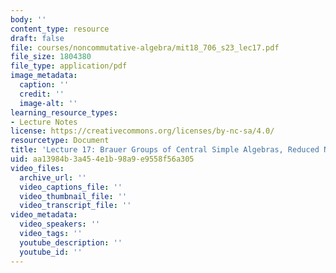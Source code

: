 ```yaml
---
body: ''
content_type: resource
draft: false
file: courses/noncommutative-algebra/mit18_706_s23_lec17.pdf
file_size: 1804380
file_type: application/pdf
image_metadata:
  caption: ''
  credit: ''
  image-alt: ''
learning_resource_types:
- Lecture Notes
license: https://creativecommons.org/licenses/by-nc-sa/4.0/
resourcetype: Document
title: 'Lecture 17: Brauer Groups of Central Simple Algebras, Reduced Norm and Trace'
uid: aa13984b-3a45-4e1b-98a9-e9558f56a305
video_files:
  archive_url: ''
  video_captions_file: ''
  video_thumbnail_file: ''
  video_transcript_file: ''
video_metadata:
  video_speakers: ''
  video_tags: ''
  youtube_description: ''
  youtube_id: ''
---
```

